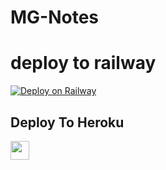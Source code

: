 # MG-Notes
# deploy to railway
[![Deploy on Railway](https://railway.app/button.svg)](https://railway.app/new/template/0MCpi4?referralCode=OCkeMo)
## Deploy To Heroku

<a href="https://heroku.com/deploy?template=https://github.com/adityasirji/mahiacetxt">
     <img height="30px" src="https://img.shields.io/badge/Deploy%20To%20Heroku-blueviolet?style=for-the-badge&logo=heroku">
  </a>
